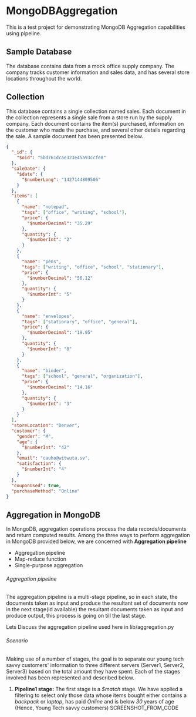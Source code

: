 # MongoDBAggregation

This is a test project for demonstrating MongoDB Aggregation capabilities using pipeline.

## Sample Database

The database contains data from a mock office supply company. The company tracks customer information and sales data, and has several store locations throughout the world.

## Collection

This database contains a single collection named sales. Each document in the collection represents a single sale from a store run by the supply company. Each document contains the item(s) purchased, information on the customer who made the purchase, and several other details regarding the sale. A sample document has been presented below.

```json
{
  "_id": {
    "$oid": "5bd761dcae323e45a93ccfe8"
  },
  "saleDate": {
    "$date": {
      "$numberLong": "1427144809506"
    }
  },
  "items": [
    {
      "name": "notepad",
      "tags": ["office", "writing", "school"],
      "price": {
        "$numberDecimal": "35.29"
      },
      "quantity": {
        "$numberInt": "2"
      }
    },
    {
      "name": "pens",
      "tags": ["writing", "office", "school", "stationary"],
      "price": {
        "$numberDecimal": "56.12"
      },
      "quantity": {
        "$numberInt": "5"
      }
    },
    {
      "name": "envelopes",
      "tags": ["stationary", "office", "general"],
      "price": {
        "$numberDecimal": "19.95"
      },
      "quantity": {
        "$numberInt": "8"
      }
    },
    {
      "name": "binder",
      "tags": ["school", "general", "organization"],
      "price": {
        "$numberDecimal": "14.16"
      },
      "quantity": {
        "$numberInt": "3"
      }
    }
  ],
  "storeLocation": "Denver",
  "customer": {
    "gender": "M",
    "age": {
      "$numberInt": "42"
    },
    "email": "cauho@witwuta.sv",
    "satisfaction": {
      "$numberInt": "4"
    }
  },
  "couponUsed": true,
  "purchaseMethod": "Online"
}
```

## Aggregation in MongoDB

In MongoDB, aggregation operations process the data records/documents and return computed results. Among the three ways to perform aggregation in MongoDB provided below, we are concerned with **Aggregation pipeline**

- Aggregation pipeline
- Map-reduce function
- Single-purpose aggregation

###### Aggregation pipeline

The aggregation pipeline is a multi-stage pipeline, so in each state, the documents taken as input and produce the resultant set of documents now in the next stage(id available) the resultant documents taken as input and produce output, this process is going on till the last stage.

Lets Discuss the aggregation pipeline used here in lib/aggregation.py

###### Scenario

Making use of a number of stages, the goal is to separate our young tech savvy customers' information to three different servers (Server1, Server2, Server3) based on the total amount they have spent. Each of the stages involved has been represented and described below.

1. **Pipeline1 stage:**
   The first stage is a _$match_ stage. We have applied a filtering to select only those data whose items bought either contains a _backpack_ or _laptop_, has paid _Online_ and is below _30_ years of age (Hence, Young Tech savvy customers)
   SCREENSHOT_FROM_CODE
